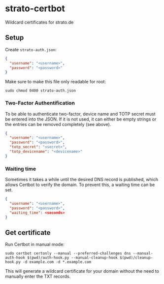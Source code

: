 # strato-certbot
Wildcard certificates for strato.de

## Setup

Create `strato-auth.json`:

```json
{
  "username": "<username>",
  "password": "<password>"
}
```

Make sure to make this file only readable for root:

`sudo chmod 0400 strato-auth.json`

### Two-Factor Authentification

To be able to authenticate two-factor, device name and TOTP secret must be entered into the JSON. If it is not used, it can either be empty strings or the entries can be removed completely (see above).

```json
{
  "username": "<username>",
  "password": "<password>",
  "totp_secret": "<secret>",
  "totp_devicename": "<devicename>"
}
```

### Waiting time

Sometimes it takes a while until the desired DNS record is published, which allows Certbot to verify the domain. To prevent this, a waiting time can be set.

```json
{
  "username": "<username>",
  "password": "<password>",
  "waiting_time": <seconds>
}
```

## Get certificate

Run Certbot in manual mode:

`sudo certbot certonly --manual --preferred-challenges dns --manual-auth-hook $(pwd)/auth-hook.py --manual-cleanup-hook $(pwd)/cleanup-hook.py -d example.com -d *.example.com`

This will generate a wildcard certificate for your domain without the need to manually enter the TXT records.
